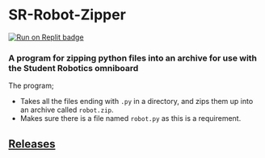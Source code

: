 # SR-Robot-Zipper
[![Run on Replit badge](https://replit.com/badge/github/malted/SR-Robot-Zipper)](https://replit.com/@malted/SR-Robot-Zipper)
### A program for zipping python files into an archive for use with the Student Robotics omniboard

The program;
* Takes all the files ending with `.py` in a directory, and zips them up into an archive called `robot.zip`.
* Makes sure there is a file named `robot.py` as this is a requirement.

## [Releases]()
